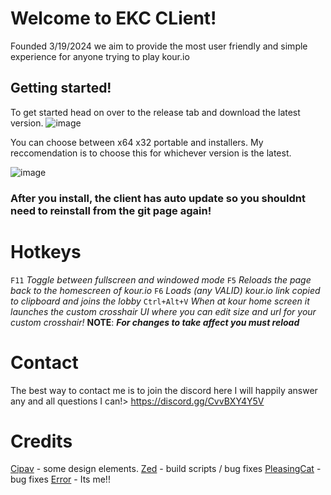 # Welcome to EKC CLient!
Founded 3/19/2024 we aim to provide the most user friendly and simple experience for anyone trying to play kour.io

## Getting started!
To get started head on over to the release tab and download the latest version.
![image](https://github.com/itsNMD404/EKC-Client/assets/119903110/7a0b7d28-e215-4d2d-bfcd-239f5b704f9e)

You can choose between x64 x32 portable and installers. My reccomendation is to choose this for whichever version is the latest.

![image](https://i.imgur.com/dRo8npV.png)

### After you install, the client has auto update so you shouldnt need to reinstall from the git page again!



# Hotkeys
`F11` *Toggle between fullscreen and windowed mode*
`F5` *Reloads the page back to the homescreen of kour.io*
`F6` *Loads (any VALID) kour.io link copied to clipboard and joins the lobby*
`Ctrl+Alt+V` *When at kour home screen it launches the custom crosshair UI where you can edit size and url for your custom crosshair!* **NOTE**: __***For changes to take affect you must reload***__


# Contact
The best way to contact me is to join the discord here I will happily answer any and all questions I can!> https://discord.gg/CvvBXY4Y5V





# Credits

[Cipav](https://discord.com/users/1165768182984868003) - some design elements.
[Zed](https://discord.com/users/740167253491843094) - build scripts / bug fixes
[PleasingCat](https://discord.com/users/1197234422597025972) - bug fixes
[Error](https://grool.xyz/Error) - Its me!!

